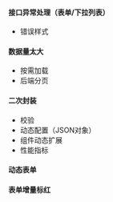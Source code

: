 #### 接口异常处理（表单/下拉列表）

- 错误样式

#### 数据量太大

- 按需加载
- 后端分页

#### 二次封装

- 校验
- 动态配置（JSON对象）
- 组件动态扩展
- 性能指标

#### 动态表单

#### 表单增量标红

